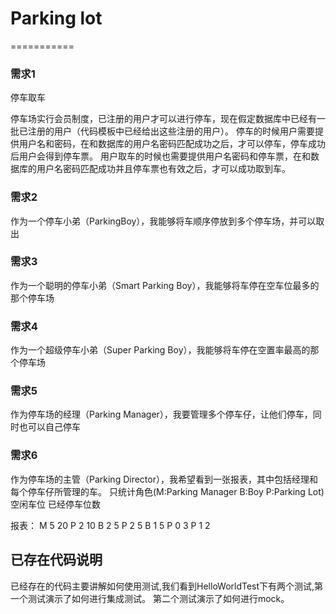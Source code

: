 # Parking lot
===========

### 需求1 

停车取车

停车场实行会员制度，已注册的用户才可以进行停车，现在假定数据库中已经有一批已注册的用户（代码模板中已经给出这些注册的用户）。
停车的时候用户需要提供用户名和密码，在和数据库的用户名密码匹配成功之后，才可以停车，停车成功后用户会得到停车票。
用户取车的时候也需要提供用户名密码和停车票，在和数据库的用户名密码匹配成功并且停车票也有效之后，才可以成功取到车。

### 需求2 

作为一个停车小弟（ParkingBoy），我能够将车顺序停放到多个停车场，并可以取出

### 需求3 

作为一个聪明的停车小弟（Smart Parking Boy），我能够将车停在空车位最多的那个停车场

### 需求4 

作为一个超级停车小弟（Super Parking Boy），我能够将车停在空置率最高的那个停车场

### 需求5 

作为停车场的经理（Parking Manager），我要管理多个停车仔，让他们停车，同时也可以自己停车

### 需求6 

作为停车场的主管（Parking Director），我希望看到一张报表，其中包括经理和每个停车仔所管理的车。
只统计角色(M:Parking Manager B:Boy P:Parking Lot) 空闲车位 已经停车位数

报表：
M 5 20
  P 2 10
  B 2 5
    P 2 5
  B 1 5
    P 0 3
    P 1 2



## 已存在代码说明

已经存在的代码主要讲解如何使用测试,我们看到HelloWorldTest下有两个测试,第一个测试演示了如何进行集成测试。
第二个测试演示了如何进行mock。
